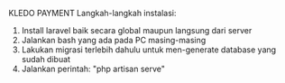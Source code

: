 KLEDO PAYMENT
Langkah-langkah instalasi:
1. Install laravel baik secara global maupun langsung dari server
2. Jalankan bash yang ada pada PC masing-masing
3. Lakukan migrasi terlebih dahulu untuk men-generate database yang sudah dibuat
4. Jalankan perintah: "php artisan serve"
